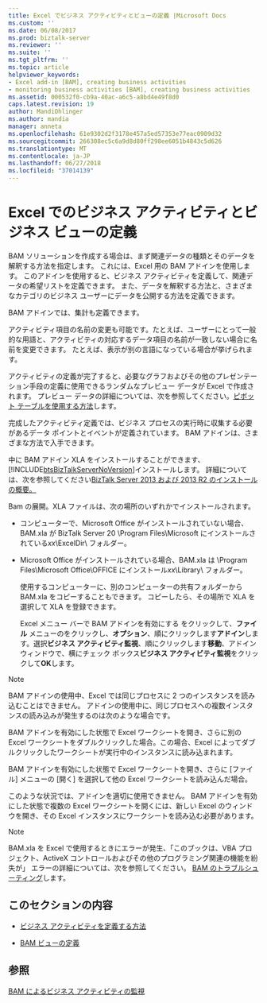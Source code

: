 ```yaml
---
title: Excel でビジネス アクティビティとビューの定義 |Microsoft Docs
ms.custom: ''
ms.date: 06/08/2017
ms.prod: biztalk-server
ms.reviewer: ''
ms.suite: ''
ms.tgt_pltfrm: ''
ms.topic: article
helpviewer_keywords:
- Excel add-in [BAM], creating business activities
- monitoring business activities [BAM], creating business activities
ms.assetid: 000532f0-cb9a-40ac-a6c5-a8bd4e49f8d0
caps.latest.revision: 19
author: MandiOhlinger
ms.author: mandia
manager: anneta
ms.openlocfilehash: 61e9302d2f3178e457a5ed57353e77eac0909d32
ms.sourcegitcommit: 266308ec5c6a9d8d80ff298ee6051b4843c5d626
ms.translationtype: MT
ms.contentlocale: ja-JP
ms.lasthandoff: 06/27/2018
ms.locfileid: "37014139"
---
```

# <a name="defining-business-activities-and-views-in-excel"></a>Excel でのビジネス アクティビティとビジネス ビューの定義
BAM ソリューションを作成する場合は、まず関連データの種類とそのデータを解釈する方法を指定します。 これには、Excel 用の BAM アドインを使用します。 このアドインを使用すると、ビジネス アクティビティを定義して、関連データの希望リストを定義できます。 また、データを解釈する方法と、さまざまなカテゴリのビジネス ユーザーにデータを公開する方法を定義できます。  
  
 BAM アドインでは、集計も定義できます。  
  
 アクティビティ項目の名前の変更も可能です。たとえば、ユーザーにとって一般的な用語と、アクティビティの対応するデータ項目の名前が一致しない場合に名前を変更できます。 たとえば、表示が別の言語になっている場合が挙げられます。  
  
 アクティビティの定義が完了すると、必要なグラフおよびその他のプレゼンテーション手段の定義に使用できるランダムなプレビュー データが Excel で作成されます。 プレビュー データの詳細については、次を参照してください。[ピボット テーブルを使用する方法](../core/how-to-use-the-pivottable.md)します。  
  
 完成したアクティビティ定義では、ビジネス プロセスの実行時に収集する必要があるデータ ポイントとイベントが定義されています。 BAM アドインは、さまざまな方法で入手できます。  
  
 中に BAM アドイン XLA をインストールすることができます、[!INCLUDE[btsBizTalkServerNoVersion](../includes/btsbiztalkservernoversion-md.md)]インストールします。 詳細については、次を参照してください[BizTalk Server 2013 および 2013 R2 のインストールの概要。](http://msdn.microsoft.com/library/8041926c-cfc9-4eaf-9c28-a2c6e8015bc5)  
  
 Bam の展開。XLA ファイルは、次の場所のいずれかでインストールされます。  
  
- コンピューターで、Microsoft Office がインストールされていない場合、BAM.xla が BizTalk Server 20 \Program Files\Microsoft にインストールされている*xx*\ExcelDir\ フォルダー。  
  
- Microsoft Office がインストールされている場合、BAM.xla は \Program Files\Microsoft Office\OFFICE にインストール*xx*\Library\ フォルダー。  
  
  使用するコンピューターに、別のコンピューターの共有フォルダーから BAM.xla をコピーすることもできます。 コピーしたら、その場所で XLA を選択して XLA を登録できます。  
  
  Excel メニュー バーで BAM アドインを有効にする をクリックして、**ファイル** メニューのをクリックし、**オプション**、順にクリックします**アドイン**します。選択**ビジネス アクティビティ監視**、順にクリックします**移動**、アドイン ウィンドウで、横にチェック ボックス**ビジネス アクティビティ監視**をクリックして**OK**します。  
  
> [!NOTE]
>  BAM アドインの使用中、Excel では同じプロセスに 2 つのインスタンスを読み込むことはできません。  アドインの使用中に、同じプロセスへの複数インスタンスの読み込みが発生するのは次のような場合です。  
>   
>  BAM アドインを有効にした状態で Excel ワークシートを開き、さらに別の Excel ワークシートをダブルクリックした場合。この場合、Excel によってダブルクリックしたワークシートが実行中のインスタンスに読み込まれます。  
>   
>  BAM アドインを有効にした状態で Excel ワークシートを開き、さらに [ファイル] メニューの [開く] を選択して他の Excel ワークシートを読み込んだ場合。  
  
 このような状況では、アドインを適切に使用できません。 BAM アドインを有効にした状態で複数の Excel ワークシートを開くには、新しい Excel のウィンドウを開き、その Excel インスタンスにワークシートを読み込む必要があります。  
  
> [!NOTE]
>  BAM.xla を Excel で使用するときにエラーが発生、「このブックは、VBA プロジェクト、ActiveX コントロールおよびその他のプログラミング関連の機能を紛失が」 エラーの詳細については、次を参照してください。 [BAM のトラブルシューティング](../core/troubleshooting-bam.md)します。  
  
## <a name="in-this-section"></a>このセクションの内容  
  
-   [ビジネス アクティビティを定義する方法](../core/how-to-define-a-business-activity.md)  
  
-   [BAM ビューの定義](../core/defining-a-bam-view.md)  
  
## <a name="see-also"></a>参照  
 [BAM によるビジネス アクティビティの監視](../core/monitoring-business-activities-with-bam.md)